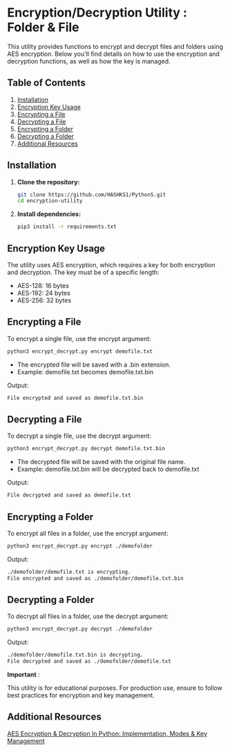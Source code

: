 # Encryption/Decryption Utility : Folder & File

This utility provides functions to encrypt and decrypt files and folders using AES encryption. Below you'll find details on how to use the encryption and decryption functions, as well as how the key is managed.

## Table of Contents

1. [Installation](#installation)
2. [Encryption Key Usage](#encryption-key-usage)
3. [Encrypting a File](#encrypting-a-file)
4. [Decrypting a File](#decrypting-a-file)
5. [Encrypting a Folder](#encrypting-a-folder)
6. [Decrypting a Folder](#decrypting-a-folder)
7. [Additional Resources](#additional-resources)

## Installation

1. **Clone the repository:**

   ```bash
   git clone https://github.com/HASHKS1/PythonS.git
   cd encryption-utility
   ```

2. **Install dependencies:**

   ```bash
   pip3 install -r requirements.txt
   ```

## Encryption Key Usage

The utility uses AES encryption, which requires a key for both encryption and decryption. The key must be of a specific length:

- AES-128: 16 bytes
- AES-192: 24 bytes
- AES-256: 32 bytes

## Encrypting a File

To encrypt a single file, use the encrypt argument:

   ```bash
   python3 encrypt_decrypt.py encrypt demofile.txt
   ```

- The encrypted file will be saved with a .bin extension.
- Example: demofile.txt becomes demofile.txt.bin

Output:

   ```bash
   File encrypted and saved as demofile.txt.bin
   ```

## Decrypting a File

To decrypt a single file, use the decrypt argument:

   ```bash
   python3 encrypt_decrypt.py decrypt demofile.txt.bin
   ```

- The decrypted file will be saved with the original file name.
- Example: demofile.txt.bin will be decrypted back to demofile.txt

Output:

   ```bash
   File decrypted and saved as demofile.txt
   ```

## Encrypting a Folder

To encrypt all files in a folder, use the encrypt argument:

   ```bash
   python3 encrypt_decrypt.py encrypt ./demofolder
   ```

Output:

   ```bash
   ./demofolder/demofile.txt is encrypting.
   File encrypted and saved as ./demofolder/demofile.txt.bin
   ```

## Decrypting a Folder

To decrypt all files in a folder, use the decrypt argument:

   ```bash
   python3 encrypt_decrypt.py decrypt ./demofolder
   ```

Output:

   ```bash
   ./demofolder/demofile.txt.bin is decrypting.
   File decrypted and saved as ./demofolder/demofile.txt
   ```

**Important** : 

This utility is for educational purposes. For production use, ensure to follow best practices for encryption and key management.

## Additional Resources

[AES Encryption & Decryption In Python: Implementation, Modes & Key Management](https://onboardbase.com/blog/aes-encryption-decryption/)